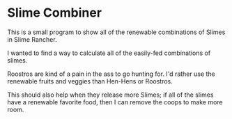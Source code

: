 # Slime Combiner

This is a small program to show all of the renewable combinations of Slimes in Slime Rancher.

I wanted to find a way to calculate all of the easily-fed combinations of slimes.

Roostros are kind of a pain in the ass to go hunting for. I'd rather use the renewable fruits and veggies than Hen-Hens or Roostros.

This should also help when they release more Slimes; if all of the slimes have a renewable favorite food, then I can remove the coops to make more room.


